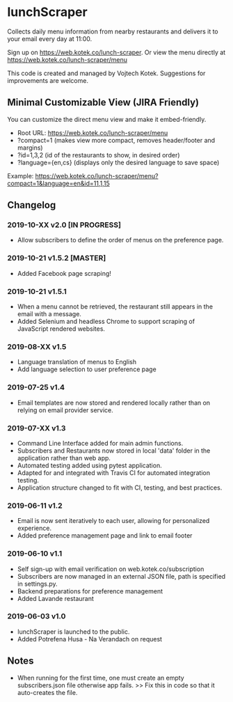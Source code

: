# lunchScraper

Collects daily menu information from nearby restaurants and delivers it to your email every day at 11:00.

Sign up on https://web.kotek.co/lunch-scraper.
Or view the menu directly at https://web.kotek.co/lunch-scraper/menu

This code is created and managed by Vojtech Kotek. Suggestions for improvements are welcome.

## Minimal Customizable View (JIRA Friendly)
You can customize the direct menu view and make it embed-friendly.
- Root URL: https://web.kotek.co/lunch-scraper/menu
- ?compact=1 (makes view more compact, removes header/footer and margins)
- ?id=1,3,2 (id of the restaurants to show, in desired order)
- ?language={en,cs} (displays only the desired language to save space)

Example: https://web.kotek.co/lunch-scraper/menu?compact=1&language=en&id=11,1,15


## Changelog

### 2019-10-XX v2.0 [IN PROGRESS]
- Allow subscribers to define the order of menus on the preference page.

### 2019-10-21 v1.5.2 [MASTER]
- Added Facebook page scraping!

### 2019-10-21 v1.5.1
- When a menu cannot be retrieved, the restaurant still appears in the email with a message.
- Added Selenium and headless Chrome to support scraping of JavaScript rendered websites.

### 2019-08-XX v1.5
- Language translation of menus to English
- Add language selection to user preference page

### 2019-07-25 v1.4
- Email templates are now stored and rendered locally rather than on relying on email provider service.

### 2019-07-XX v1.3
- Command Line Interface added for main admin functions.
- Subscribers and Restaurants now stored in local 'data' folder in the application rather than web app.
- Automated testing added using pytest application.
- Adapted for and integrated with Travis CI for automated integration testing.
- Application structure changed to fit with CI, testing, and best practices.

### 2019-06-11 v1.2
- Email is now sent iteratively to each user, allowing for personalized experience.
- Added preference management page and link to email footer

### 2019-06-10 v1.1
- Self sign-up with email verification on web.kotek.co/subscription
- Subscribers are now managed in an external JSON file, path is specified in settings.py.
- Backend preparations for preference management
- Added Lavande restaurant

### 2019-06-03 v1.0
- lunchScraper is launched to the public.
- Added Potrefena Husa - Na Verandach on request


## Notes
- When running for the first time, one must create an empty subscribers.json file otherwise app fails. >> Fix this in code so that it auto-creates the file.
